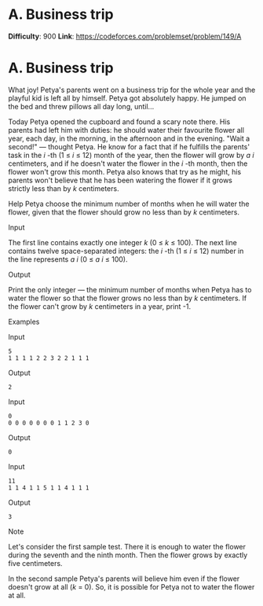 # A. Business trip 
**Difficulty**: 900 
**Link**: https://codeforces.com/problemset/problem/149/A

# A. Business trip
What joy! Petya's parents went on a business trip for the whole year and the
playful kid is left all by himself. Petya got absolutely happy. He jumped on
the bed and threw pillows all day long, until...

Today Petya opened the cupboard and found a scary note there. His parents had
left him with duties: he should water their favourite flower all year, each
day, in the morning, in the afternoon and in the evening. "Wait a second!" —
thought Petya. He know for a fact that if he fulfills the parents' task in the
_i_ -th (1 ≤  _i_ ≤ 12) month of the year, then the flower will grow by _a_
_i_ centimeters, and if he doesn't water the flower in the _i_ -th month, then
the flower won't grow this month. Petya also knows that try as he might, his
parents won't believe that he has been watering the flower if it grows
strictly less than by _k_ centimeters.

Help Petya choose the minimum number of months when he will water the flower,
given that the flower should grow no less than by _k_ centimeters.

Input

The first line contains exactly one integer _k_ (0 ≤  _k_ ≤ 100). The next
line contains twelve space-separated integers: the _i_ -th (1 ≤  _i_ ≤ 12)
number in the line represents _a_ _i_ (0 ≤  _a_ _i_ ≤ 100).

Output

Print the only integer — the minimum number of months when Petya has to water
the flower so that the flower grows no less than by _k_ centimeters. If the
flower can't grow by _k_ centimeters in a year, print -1.

Examples

Input

    
    
    5  
    1 1 1 1 2 2 3 2 2 1 1 1  
    

Output

    
    
    2  
    

Input

    
    
    0  
    0 0 0 0 0 0 0 1 1 2 3 0  
    

Output

    
    
    0  
    

Input

    
    
    11  
    1 1 4 1 1 5 1 1 4 1 1 1  
    

Output

    
    
    3  
    

Note

Let's consider the first sample test. There it is enough to water the flower
during the seventh and the ninth month. Then the flower grows by exactly five
centimeters.

In the second sample Petya's parents will believe him even if the flower
doesn't grow at all (_k_ = 0). So, it is possible for Petya not to water the
flower at all.


